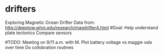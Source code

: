 # drifters
Exploring Magnetic Ocean Drifter Data from:
http://deeptow.whoi.edu/research/magdrifter4.html
#Goal:
Help understand plate tectonics
Compare sensors

#TODO:
Meeting on 9/11 a.m. with M.
Plot battery voltage vs maggie vals over time
Do collobration routines

